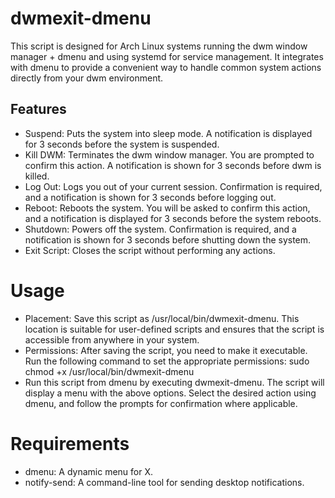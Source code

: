 # dwmexit-dmenu
This script is designed for Arch Linux systems running the dwm window manager + dmenu and using systemd for service management. It integrates with dmenu to provide a convenient way to handle common system actions directly from your dwm environment.

## Features

- Suspend: Puts the system into sleep mode. A notification is displayed for 3 seconds before the system is suspended.
- Kill DWM: Terminates the dwm window manager. You are prompted to confirm this action. A notification is shown for 3 seconds before dwm is killed.
- Log Out: Logs you out of your current session. Confirmation is required, and a notification is shown for 3 seconds before logging out.
- Reboot: Reboots the system. You will be asked to confirm this action, and a notification is displayed for 3 seconds before the system reboots.
- Shutdown: Powers off the system. Confirmation is required, and a notification is shown for 3 seconds before shutting down the system.
- Exit Script: Closes the script without performing any actions.

# Usage

- Placement: Save this script as /usr/local/bin/dwmexit-dmenu. This location is suitable for user-defined scripts and ensures that the script is accessible from anywhere in your system.
- Permissions: After saving the script, you need to make it executable. Run the following command to set the appropriate permissions: sudo chmod +x /usr/local/bin/dwmexit-dmenu
- Run this script from dmenu by executing dwmexit-dmenu. The script will display a menu with the above options.
Select the desired action using dmenu, and follow the prompts for confirmation where applicable.

# Requirements

- dmenu: A dynamic menu for X.
- notify-send: A command-line tool for sending desktop notifications.
